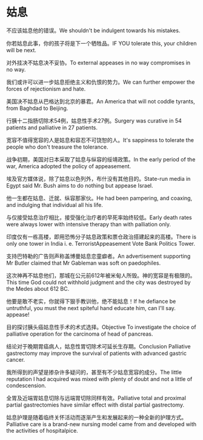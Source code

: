 # 姑息

<p><span class="chinese">不应该姑息他的错误。</span><span class="english">We shouldn't be indulgent towards his mistakes.</span></p>

<p><span class="chinese">你若姑息此事，你的孩子将是下一个牺牲品。</span><span class="english">IF YOU tolerate this, your children will be next.</span></p>

<p><span class="chinese">对外挂决不姑息决不妥协。</span><span class="english">To external appeases in no way compromises in no way.</span></p>

<p><span class="chinese">我们或许可以进一步姑息拒绝主义和仇恨的势力。</span><span class="english">We can further empower the forces of rejectionism and hate.</span></p>

<p><span class="chinese">美国决不姑息从巴格达到北京的暴君。</span><span class="english">An America that will not coddle tyrants, from Baghdad to Beijing.</span></p>

<p><span class="chinese">行胰十二指肠切除术54例，姑息性手术27例。</span><span class="english">Surgery was curative in 54 patients and palliative in 27 patients.</span></p>

<p><span class="chinese">宽容不值得宽容的人是姑息和容忍不可饶恕的人。</span><span class="english">It's sappiness to tolerate the people who don't treasure the tolerance.</span></p>

<p><span class="chinese">战争初期，美国对日本采取了姑息与纵容的绥靖政策。</span><span class="english">In the early period of the war, America adopted the policy of appeasement.</span></p>

<p><span class="chinese">埃及官方媒体说，除了姑息以色列外，布什没有其他目的。</span><span class="english">State-run media in Egypt said Mr. Bush aims to do nothing but appease Israel.</span></p>

<p><span class="chinese">他一生都在姑息、迁就、纵容那家伙。</span><span class="english">He had been pampering, and coaxing, and indulging that individual all his life.</span></p>

<p><span class="chinese">与仅接受姑息治疗相比，接受强化治疗者的早死率始终较低。</span><span class="english">Early death rates were always lower with intensive therapy than with palliation only.</span></p>

<p><span class="chinese">印度仅有一栋高楼，即用恐怖分子姑息政策和票仓政治搭建起来的高楼。</span><span class="english">There is only one tower in India i. e. TerroristAppeasement Vote Bank Politics Tower.</span></p>

<p><span class="chinese">支持巴特勒的广告则声称盖博曼姑息恋童癖者。</span><span class="english">An advertisement supporting Mr Butler claimed that Mr Gableman was soft on paedophiles.</span></p>

<p><span class="chinese">这次神再不姑息他们，那城在公元前612年被米甸人所毁。神的宽容是有极限的。</span><span class="english">This time God could not withhold judgment and the city was destroyed by the Medes about 612 BC.</span></p>

<p><span class="chinese">他要是敢不老实，你就得下狠手教训他，绝不能姑息！</span><span class="english">If he defiance be untruthful, you must the next spiteful hand educate him, can I'll say. appease!</span></p>

<p><span class="chinese">目的探讨胰头癌姑息性手术的术式选择。</span><span class="english">Objective To investigate the choice of palliative operation for the carcinoma of head of pancreas.</span></p>

<p><span class="chinese">结论对于晚期胃癌病人，姑息性胃切除术可延长生存期。</span><span class="english">Conclusion Palliative gastrectomy may improve the survival of patients with advanced gastric cancer.</span></p>

<p><span class="chinese">我所得到的声望是掺杂许多疑问的，甚至有不少姑息宽容的成分。</span><span class="english">The little reputation I had acquired was mixed with plenty of doubt and not a little of condescension.</span></p>

<p><span class="chinese">全胃及近端胃姑息切除与远端胃切除同样有效。</span><span class="english">Palliative total and proximal partial gastrectomies have similar effect with distal partial gastrectomy.</span></p>

<p><span class="chinese">姑息护理是随着临终关怀活动而逐渐产生和发展起来的一种全新的护理方式。</span><span class="english">Palliative care is a brand-new nursing model came from and developed with the activities of hospitalpice.</span></p>

